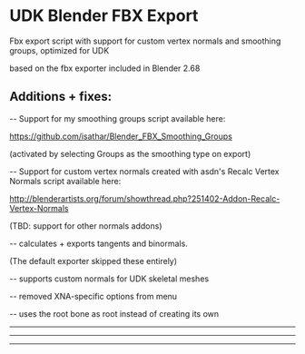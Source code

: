 UDK Blender FBX Export
======================

Fbx export script with support for custom vertex normals and smoothing groups, optimized for UDK

based on the fbx exporter included in Blender 2.68


Additions + fixes:
------------------

-- Support for my smoothing groups script available here:

https://github.com/isathar/Blender_FBX_Smoothing_Groups

(activated by selecting Groups as the smoothing type on export)

-- Support for custom vertex normals created with asdn's Recalc Vertex Normals script available here:

http://blenderartists.org/forum/showthread.php?251402-Addon-Recalc-Vertex-Normals

(TBD: support for other normals addons)

-- calculates + exports tangents and binormals.

(The default exporter skipped these entirely)

-- supports custom normals for UDK skeletal meshes


-- removed XNA-specific options from menu

-- uses the root bone as root instead of creating its own


--------------------------------------

______________________________________




______________________________________